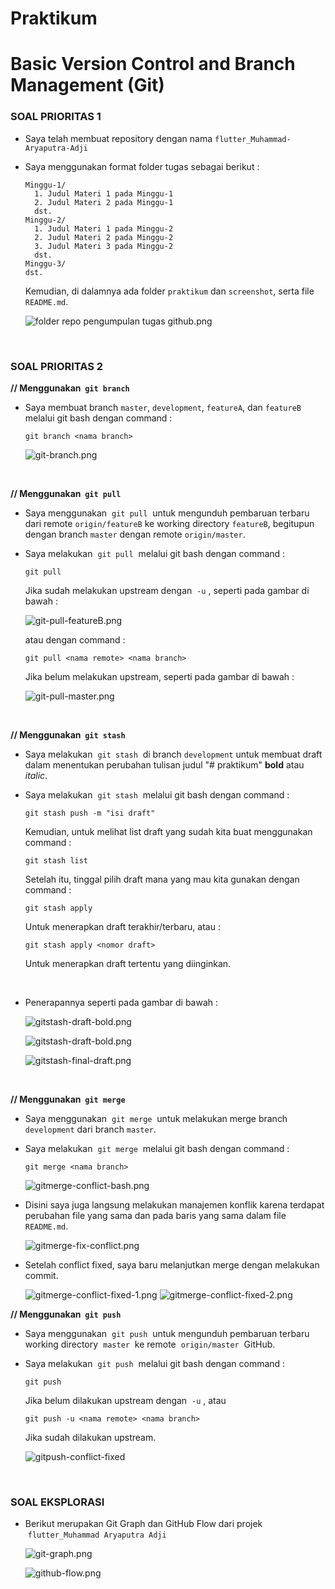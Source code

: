 # Praktikum
# Basic Version Control and Branch Management (Git)

### **SOAL PRIORITAS 1**
- Saya telah membuat repository dengan nama `flutter_Muhammad-Aryaputra-Adji`
- Saya menggunakan format folder tugas sebagai berikut :  
  
      Minggu-1/
        1. Judul Materi 1 pada Minggu-1  
        2. Judul Materi 2 pada Minggu-1  
        dst.  
      Minggu-2/
        1. Judul Materi 1 pada Minggu-2  
        2. Judul Materi 2 pada Minggu-2  
        3. Judul Materi 3 pada Minggu-2  
        dst.  
      Minggu-3/  
      dst.   

  Kemudian, di dalamnya ada folder `praktikum` dan `screenshot`, serta file `README.md`.


  ![folder repo pengumpulan tugas github.png](../screenshot/folder-repo-pengumpulantugas-github.png "Folder Repo Pengumpulan Tugas GitHub")

<br>

### **SOAL PRIORITAS 2**

**// Menggunakan &nbsp;`git branch`**

- Saya membuat branch `master`, `development`, `featureA`, dan `featureB` melalui git bash dengan command :  

      git branch <nama branch>          

  ![git-branch.png](../screenshot/git-branch.png "Membuat branch dengan git branch")

<br>

**// Menggunakan &nbsp;`git pull`**

- Saya menggunakan &nbsp;`git pull`&nbsp; untuk mengunduh pembaruan terbaru dari remote `origin/featureB` ke working directory `featureB`, begitupun dengan branch `master` dengan remote `origin/master`.
- Saya melakukan &nbsp;`git pull`&nbsp; melalui git bash dengan command :  

      git pull 

  Jika sudah melakukan upstream dengan &nbsp;`-u`&nbsp;, seperti pada gambar di bawah :


  ![git-pull-featureB.png](../screenshot/git-pull-featureB.png "Git pull featureB")

  atau dengan command :  

      git pull <nama remote> <nama branch>

  Jika belum melakukan upstream, seperti pada gambar di bawah :


  ![git-pull-master.png](../screenshot/git-pull-master.png "Git pull master")

<br>

**// Menggunakan &nbsp;`git stash`**

- Saya melakukan &nbsp;`git stash`&nbsp; di branch `development` untuk membuat draft dalam menentukan perubahan tulisan judul "# praktikum" **bold** atau *italic*.
- Saya melakukan &nbsp;`git stash`&nbsp; melalui git bash dengan command :

      git stash push -m "isi draft"

  Kemudian, untuk melihat list draft yang sudah kita buat menggunakan command :

      git stash list

  Setelah itu, tinggal pilih draft mana yang mau kita gunakan dengan command :

      git stash apply

  Untuk menerapkan draft terakhir/terbaru, atau :

      git stash apply <nomor draft>

  Untuk menerapkan draft tertentu yang diinginkan.

  <br>

- Penerapannya seperti pada gambar di bawah :  


  ![gitstash-draft-bold.png](../screenshot/gitstash-draft-bold.png "Git stash bold")

  ![gitstash-draft-bold.png](../screenshot/gitstash-draft-italic.png "Git stash italic")

  ![gitstash-final-draft.png](../screenshot/gitstash-final-draft.png "Git stash final draft")

  <br>

**// Menggunakan &nbsp;`git merge`**

- Saya menggunakan &nbsp;`git merge`&nbsp; untuk melakukan merge branch `development` dari branch `master`.
- Saya melakukan &nbsp;`git merge`&nbsp; melalui git bash dengan command :

      git merge <nama branch>

  ![gitmerge-conflict-bash.png](../screenshot/gitmerge-conflict-bash.png "Git merge conflict")

- Disini saya juga langsung melakukan manajemen konflik karena terdapat perubahan file yang sama dan pada baris yang sama dalam file `README.md`.
  
  ![gitmerge-fix-conflict.png](../screenshot/gitmerge-fix-conflict.png "Fix conflict in VSCode")

- Setelah conflict fixed, saya baru melanjutkan merge dengan melakukan commit.


  ![gitmerge-conflict-fixed-1.png](../screenshot/gitmerge-conflict-fixed-1.png "Git add to staging file") 
  ![gitmerge-conflict-fixed-2.png](../screenshot/gitmerge-conflict-fixed-2.png "Git commit to merge with conflict fixed")

**// Menggunakan &nbsp;`git push`**

- Saya menggunakan &nbsp;`git push`&nbsp; untuk mengunduh pembaruan terbaru working directory &nbsp;`master`&nbsp; ke remote &nbsp;`origin/master`&nbsp; GitHub.
- Saya melakukan &nbsp;`git push`&nbsp; melalui git bash dengan command :

      git push

  Jika belum dilakukan upstream dengan &nbsp;`-u`&nbsp;, atau 

      git push -u <nama remote> <nama branch>

  Jika sudah dilakukan upstream.

  ![gitpush-conflict-fixed](../screenshot/gitpush-conflict-fixed.png "Git push")

<br>

### **SOAL EKSPLORASI**

- Berikut merupakan Git Graph dan GitHub Flow dari projek &nbsp;`flutter_Muhammad Aryaputra Adji`


  ![git-graph.png](../screenshot/git-graph.png "Git Graph")

  ![github-flow.png](../screenshot/github-flow.png "GitHub Flow")